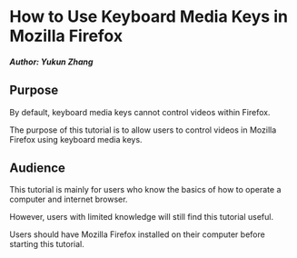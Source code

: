 # How to Use Keyboard Media Keys in Mozilla Firefox
##### Author: Yukun Zhang
## Purpose
By default, keyboard media keys cannot control videos within Firefox. 

The purpose of this tutorial is to allow users to control videos in Mozilla Firefox using keyboard media keys. 
## Audience
This tutorial is mainly for users who know the basics of how to operate a computer and internet browser.  

However, users with limited knowledge will still find this tutorial useful. 

Users should have Mozilla Firefox installed on their computer before starting this tutorial.

